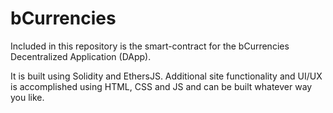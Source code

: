 # bCurrencies
Included in this repository is the smart-contract for the bCurrencies Decentralized Application (DApp).

It is built using Solidity and EthersJS.  Additional site functionality and UI/UX is accomplished using HTML, CSS and JS and can be built whatever way you like.
